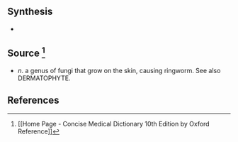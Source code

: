 ## Synthesis
- 
## Source [^1]
- $n$. a genus of fungi that grow on the skin, causing ringworm. See also DERMATOPHYTE.
## References

[^1]: [[Home Page - Concise Medical Dictionary 10th Edition by Oxford Reference]]